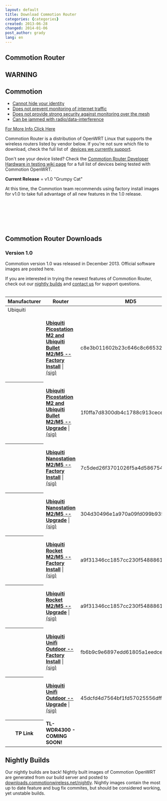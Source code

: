 ```yaml
---
layout: default
title: Download Commotion Router
categories: {categories}
created: 2013-06-28
changed: 2014-01-06
post_author: grady
lang: en
---
```

  <h2>Commotion Router</h2>

<div class="warning-label">
<div class="warning-top">
<h2>WARNING</h2>
</div>

<div class="warning-bottom">
<h2>Commotion</h2>

<ul>
	<li><a href="/understanding-commotions-warning-label#anonymity">Cannot hide your identity</a></li>
	<li><a href="/understanding-commotions-warning-label#internet">Does not prevent monitoring of internet traffic</a></li>
	<li><a href="/understanding-commotions-warning-label#monitoring">Does not provide strong security against monitoring over the mesh</a></li>
	<li><a href="/understanding-commotions-warning-label#jamming">Can be jammed with radio/data-interference</a></li>
</ul>
<a href="/understanding-commotions-warning-label">For More Info Click Here</a></div>
</div>

<p>Commotion Router is a distribution of OpenWRT Linux that supports the wireless routers listed by vendor below. If you're not sure which file to download, check the full list of&nbsp; <a href="/docs/supported-devices">devices we currently support</a>.</p>

<p>Don't see your device listed? Check the <a href="https://wiki.commotionwireless.net/doku.php?id=hardware_in_testing">Commotion Router Developer Hardware in testing wiki page</a> for a full list of devices being tested with Commotion OpenWRT.</p>

<p><strong>Current Release</strong>&nbsp;= v1.0 "Grumpy Cat"</p>

<p>At this time, the Commotion team recommends using factory install images for v1.0 to take full advantage of all new features in the 1.0 release.</p>

<p>&nbsp;</p>

<p>&nbsp;</p>

<p>&nbsp;</p>

<h2>Commotion Router Downloads</h2>

<h3>Version 1.0</h3>

<p>Commotion version 1.0 was released in December 2013. Official software images are posted here.</p>

<p>If you are interested in trying the newest features of Commotion Router, check out our <a href="https://downloads.commotionwireless.net/nightly/ar71xx/">nightly builds</a> and <a href="/contact">contact us</a> for support questions.<br />
&nbsp;</p>

<table class="files list" summary="Commotion OpenWRT Downloads by Manufacturer">
	<thead>
		<tr>
			<th scope="col">Manufacturer</th>
			<th scope="col">Router</th>
			<th scope="col">MD5</th>
			<th scope="col">Date</th>
			<th scope="col">Size</th>
		</tr>
	</thead>
	<tbody>
		<tr>
			<td>Ubiquiti</td>
			<td>&nbsp;</td>
			<td>&nbsp;</td>
			<td>&nbsp;</td>
			<td>&nbsp;</td>
		</tr>
		<tr class="file odd">
			<td>&nbsp;</td>
			<td>
			<p><a href="http://downloads.commotionwireless.net/router/1.0/ar71xx/generic/openwrt-ar71xx-generic-ubnt-bullet-m-squashfs-factory.bin" title="openwrt-ar71xx-generic-ubnt-bullet-m-squashfs-factory.bin"><strong>Ubiquiti Picostation M2 and Ubiquiti Bullet M2/M5 -- Factory Install</strong></a> | <a class="signature" href="https://downloads.commotionwireless.net/router/1.0/ar71xx/generic/openwrt-ar71xx-generic-ubnt-bullet-m-squashfs-factory.bin.asc">(sig)</a></p>
			</td>
			<td>c8e3b011602b23c646c8c66532b10e34</td>
			<td>12/30/2013</td>
			<td>5.2 MB</td>
		</tr>
		<tr class="file even">
			<th class="rteleft" scope="row">&nbsp;</th>
			<td class="rteleft">
			<p><a href="http://downloads.commotionwireless.net/router/1.0/ar71xx/generic/openwrt-ar71xx-generic-ubnt-bullet-m-squashfs-sysupgrade.bin" title="openwrt-ar71xx-generic-ubnt-bullet-m-squashfs-sysupgrade.bin"><strong>Ubiquiti Picostation M2 and Ubiquiti Bullet M2/M5 -- Upgrade</strong></a> | <a class="signature" href="https://downloads.commotionwireless.net/router/1.0/ar71xx/generic/openwrt-ar71xx-generic-ubnt-bullet-m-squashfs-sysupgrade.bin.asc">(sig)</a></p>
			</td>
			<td class="rteleft">1f0ffa7d8300db4c1788c913cece43b5</td>
			<td class="rteleft">12/30/2013</td>
			<td class="rteleft">5.2 MB</td>
		</tr>
		<tr class="file odd">
			<th class="rteleft" scope="row">&nbsp;</th>
			<td class="rteleft">
			<p><a href="http://downloads.commotionwireless.net/router/1.0/ar71xx/generic/openwrt-ar71xx-generic-ubnt-nano-m-squashfs-factory.bin" title="openwrt-ar71xx-generic-ubnt-nano-m-squashfs-factory.bin"><strong>Ubiquiti Nanostation M2/M5 -- Factory Install</strong></a> | <a class="signature" href="https://downloads.commotionwireless.net/router/1.0/ar71xx/generic/openwrt-ar71xx-generic-ubnt-nano-m-squashfs-factory.bin.asc">(sig)</a></p>
			</td>
			<td class="rteleft">7c5ded26f3701026f5a4d586754f6e76</td>
			<td class="rteleft">12/30/2013</td>
			<td class="rteleft">5.2 MB</td>
		</tr>
		<tr class="file even">
			<th class="rteleft" scope="row">&nbsp;</th>
			<td class="rteleft">
			<p><a href="http://downloads.commotionwireless.net/router/1.0/ar71xx/generic/openwrt-ar71xx-generic-ubnt-nano-m-squashfs-sysupgrade.bin" title="openwrt-ar71xx-generic-ubnt-nano-m-squashfs-sysupgrade.bin"><strong>Ubiquiti Nanostation M2/M5 -- Upgrade</strong></a> | <a class="signature" href="https://downloads.commotionwireless.net/router/1.0/ar71xx/generic/openwrt-ar71xx-generic-ubnt-nano-m-squashfs-sysupgrade.bin.asc">(sig)</a></p>
			</td>
			<td class="rteleft">304d30496e1a970a09fd099b935bda0f</td>
			<td class="rteleft">12/30/2013</td>
			<td class="rteleft">5.2 MB</td>
		</tr>
		<tr class="file odd">
			<th class="rteleft" scope="row">&nbsp;</th>
			<td class="rteleft">
			<p><a href="http://downloads.commotionwireless.net/router/1.0/ar71xx/generic/openwrt-ar71xx-generic-ubnt-rocket-m-squashfs-factory.bin" title="openwrt-ar71xx-generic-ubnt-rocket-m-squashfs-factory.bin"><strong>Ubiquiti Rocket M2/M5 -- Factory Install</strong></a> | <a class="signature" href="https://downloads.commotionwireless.net/router/1.0/ar71xx/generic/openwrt-ar71xx-generic-ubnt-rocket-m-squashfs-factory.bin.asc">(sig)</a></p>
			</td>
			<td class="rteleft">a9f31346cc1857cc230f548886174823</td>
			<td class="rteleft">12/30/2013</td>
			<td class="rteleft">5.2 MB</td>
		</tr>
		<tr class="file odd">
			<th class="rteleft" scope="row">&nbsp;</th>
			<td class="rteleft">
			<p><a href="http://downloads.commotionwireless.net/router/1.0/ar71xx/generic/openwrt-ar71xx-generic-ubnt-rocket-m-squashfs-sysupgrade.bin" title="openwrt-ar71xx-generic-ubnt-rocket-m-squashfs-sysupgrade.bin"><strong>Ubiquiti Rocket M2/M5 -- Upgrade</strong></a> | <a class="signature" href="https://downloads.commotionwireless.net/router/1.0/ar71xx/generic/openwrt-ar71xx-generic-ubnt-rocket-m-squashfs-sysupgrade.bin.asc">(sig)</a></p>
			</td>
			<td class="rteleft">a9f31346cc1857cc230f548886174823</td>
			<td class="rteleft">12/30/2013</td>
			<td class="rteleft">5.2 MB</td>
		</tr>
		<tr class="file even">
			<th class="rteleft" scope="row">&nbsp;</th>
			<td class="rteleft">
			<p><a href="http://downloads.commotionwireless.net/router/1.0/ar71xx/generic/openwrt-ar71xx-generic-ubnt-unifi-outdoor-squashfs-factory.bin" title="openwrt-ar71xx-generic-ubnt-unifi-outdoor-squashfs-factory.bin"><strong>Ubiquiti Unifi Outdoor -- Factory Install</strong></a> | <a class="signature" href="https://downloads.commotionwireless.net/router/1.0/ar71xx/generic/openwrt-ar71xx-generic-ubnt-unifi-outdoor-squashfs-factory.bin.asc">(sig)</a></p>
			</td>
			<td class="rteleft">fb6b9c9e6897edd61805a1eedce1a25a</td>
			<td class="rteleft">12/30/2013</td>
			<td class="rteleft">5.2 MB</td>
		</tr>
		<tr class="file odd">
			<th class="rteleft" scope="row">&nbsp;</th>
			<td class="rteleft">
			<p><a href="http://downloads.commotionwireless.net/router/1.0/ar71xx/generic/openwrt-ar71xx-generic-ubnt-unifi-outdoor-squashfs-sysupgrade.bin" title="openwrt-ar71xx-generic-ubnt-unifi-outdoor-squashfs-sysupgrade.bin"><strong>Ubiquiti Unifi Outdoor -- Upgrade</strong></a> | <a class="signature" href="https://downloads.commotionwireless.net/router/1.0/ar71xx/generic/openwrt-ar71xx-generic-ubnt-unifi-outdoor-squashfs-sysupgrade.bin.asc">(sig)</a></p>
			</td>
			<td class="rteleft">45dcfd4d7564bf1fd57025556dffdab9</td>
			<td class="rteleft">12/30/2013</td>
			<td class="rteleft">5.2 MB</td>
		</tr>
		<tr class="file even">
			<th class="rteleft" scope="row">TP Link</th>
			<td class="rteleft"><strong>TL-WDR4300 - COMING SOON!</strong></td>
			<td>&nbsp;</td>
			<td>&nbsp;</td>
			<td>&nbsp;</td>
		</tr>
	</tbody>
</table>

<h2>Nightly Builds</h2>

<p>Our nightly builds are back! Nightly built images of Commotion OpenWRT are generated from our build server and posted to <a href="http://downloads.commotionwireless.net/nightly/">downloads.commotionwireless.net/nightly</a>. Nightly images contain the most up to date feature and bug fix commites, but should be considered working, yet unstable builds.</p>
 
